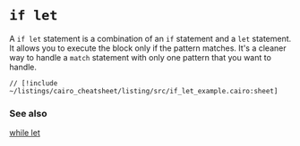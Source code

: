 # `if let`

A `if let` statement is a combination of an `if` statement and a `let` statement. It allows you to execute the block only if the pattern matches. It's a cleaner way to handle a `match` statement with only one pattern that you want to handle.

```cairo
// [!include ~/listings/cairo_cheatsheet/listing/src/if_let_example.cairo:sheet]
```

### See also

[while let](/cairo_cheatsheet/while_let)

